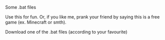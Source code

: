 Some .bat files

Use this for fun. Or, if you like me, prank your friend by saying this is a free game (ex. Minecraft or smth).

Download one of the .bat files (according to your favourite)
